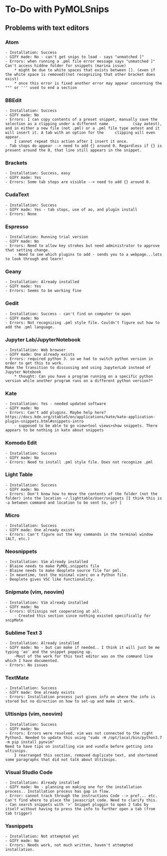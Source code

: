 # To-Do with PyMOLSnips
## Problems with text editors 
### Atom 
	- Installation: Success
	- GIFY made: No - can't get snips to load - says "unmatched ]"
	- Errors: when running a .pml file error message says "unmatched ]" Can't access hiddne folder for snippets (marina issue)
		* might be due to white spaces that exists between []. (even if the white space is removed)(not recognizing that other bracket does exist)
		* once this error is fixed another error may appear concerning the """ or ''' used to end a section
### BBEdit
	- Installation: Success 
	- GIFY made: No
	- Errors: I can copy contents of a preset snippet, manually save the selection as a clipping under a different name 	      (say aotest), 
	and in either a new file (not .pml) or a .pml file type aotest and it will insert it. A tab with an option for the 	   clipping will even appear.
		I cannot repeat this action after I insert it once. 
	- Tab stops do appear --> need to add {} around 0. Regardless if {} is present around the 0, that line still appears in the snippet.
### Brackets 
	- Installation: Success, easy
	- GIFY made: Yes
	- Errors: Some tab stops are visible --> need to add {} around 0. 
### CudaText
	- Installation: Success
	- GIFY made: Yes - tab stops, use of ao, and plugin install
	- Errors: None
### Espresso
	- Installation: Running trial version 
	- GIFY made: No
	- Errors: Need to allow key strokes but need administrator to approve that setting change. 
		- Need to see which plugins to add - sends you to a webpage...lots to look through and learn!
### Geany 
	- Installation: Already installed 
	- GIFY made: Yes
	- Errors: Seems to be working fine 
### Gedit
	- Installation: Success - can't find on computer to open 
	- GIFY made: No
	- Errors: Not recognizing .pml style file. Couldn't figure out how to add the .pml language. 
### Jupyter Lab/JupyterNotebook
	- Installation: Web browser 
	- GIFY made: One already exists
	- Errors: required python 3. so we had to switch python version in order to get this to work. 
	Make the transition to discussing and using JupyterLab instead of Jupyter Notebook
		* thought: Can you have a program running on a specific python version while another program runs on a different python version?*
### Kate
	- Installation: Yes - needed updated software 
	- GIFY made: No
	- Errors: Can't add plugins. Maybe help here? https://docs.kde.org/stable5/en/applications/kate/kate-application-plugin-snippets.html#snippets-intro
		- supposed to be able to go view>tool views>show snippets. There appears to be nothing in kate about snippets 
### Komodo Edit 
	- Installation: Success
	- GIFY made: No
	- Errors: Need to install .pml style file. Does not recognize .pml
### Light Table
	- Installation: Success
	- GIFY made: No
	- Errors: Don't know how to move the contents of the folder (not the folder) into the location ~/.lighttable/User/snippets [I think this is -a between command and location to be sent to, or? ]
### Micro
	- Installation: Success
	- GIFY made: One already exists
	- Errors: Can't figure out the key commands in the terminal window (ALT, etc.)
### Neosnippets
	- Installation: Vim already installed
	- Blaine needs to make PyMOL.snippets file
	- Blaine needs to make deoplete source file for pml. 
	- In meantime, test the minimal vimrc on a Python file.
	- Deoplete gives VSC like functionality. 
### Snipmate (vim, neovim)
	- Installation: Vim already installed
	- GIFY made: No
	- Errors: Ultisnips not cooperating at all. 
		- Created this section since nothing existed specifically for snipMate
### Sublime Text 3
	- Installation: Already installed
	- GIFY made: No - but can make if needed.. I think it will just be me typing 'ao' and the snippet popping up. 
		-Most of the work for this text editor was on the command line which I have documented. 
	- Errors: No issues
### TextMate
	- Installation: Success
	- GIFY made: One already exists
	- Errors: Installation process just gives info on where the info is stored but no direction on how to set-up and make it work. 
### Ultisnips (vim, neovim)
	- Installation: Success
	- GIFY made: No
	- Errors: Errors were resolved. vim was not connected to the right Python3. Needed to update this using "sudo -H /opt/local/bin/python3.7 -m pip install pynvim"
	Need to have tips on installing vim and vundle before getting into ultisnips.
		I rearranged this section, removed duplicate text, and shortened some paragraphs that did not talk about UltiSnips. 
### Visual Studio Code
	- Installation: Already installed
	- GIFY made: No - planning on making one for the installation process.. Installation process has gap in flow. 
	- Error: cannot track through the instructions Code --> pref... etc. Can't find where to place the javascript code. Need to clarify this. 
	- Can search snippets with '>' Snippet pluggin to open 2 tabs by itself without having to press the info to further open a tab (from tab trigger)
### Yasnippets
	- Installation: Not attempted yet
	- GIFY made: No
	- Errors: Needs work, not much written, haven't attempted installation.  
